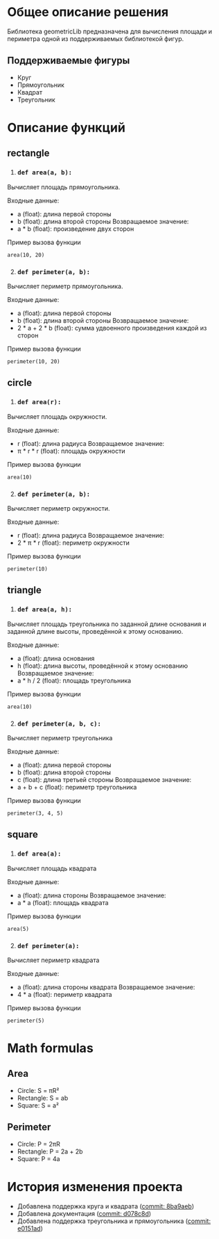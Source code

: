 # Общее описание решения
Библиотека geometricLib предназначена для вычисления площади и периметра одной из поддерживаемых библиотекой фигур.
## Поддерживаемые фигуры
- Круг
- Прямоугольник
- Квадрат
- Треугольник

# Описание функций
## rectangle
1. ### ```def area(a, b):```
Вычисляет площадь прямоугольника.

Входные данные:
- a (float): длина первой стороны
- b (float): длина второй стороны
Возвращаемое значение:
- a * b (float): произведение двух сторон

Пример вызова функции

```area(10, 20)```

2. ### ```def perimeter(a, b):```
Вычисляет периметр прямоугольника.

Входные данные:
- a (float): длина первой стороны
- b (float): длина второй стороны
Возвращаемое значение:
- 2 * a + 2 * b (float): сумма удвоенного произведения каждой из сторон

Пример вызова функции

```perimeter(10, 20)```

## circle
1. ### ```def area(r):```
Вычисляет площадь окружности.

Входные данные:
- r (float): длина радиуса
Возвращаемое значение:
- π * r * r (float): площадь окружности

Пример вызова функции

```area(10)```

2. ### ```def perimeter(a, b):```
Вычисляет периметр окружности.

Входные данные:
- r (float): длина радиуса
Возвращаемое значение:
- 2 * π * r (float): периметр окружности

Пример вызова функции

```perimeter(10)```

## triangle
1. ### ```def area(a, h):```
Вычисляет площадь треугольника по заданной длине основания и заданной длине высоты, проведённой к этому основанию.

Входные данные:
- a (float): длина основания
- h (float): длина высоты, проведённой к этому основанию
Возвращаемое значение:
- a * h / 2 (float): площадь треугольника

Пример вызова функции

```area(10)```

2. ### ```def perimeter(a, b, c):```
Вычисляет периметр треугольника

Входные данные:
- a (float): длина первой стороны
- b (float): длина второй стороны
- c (float): длина третьей стороны
Возвращаемое значение:
- a + b + c (float): периметр треугольника

Пример вызова функции

```perimeter(3, 4, 5)```

## square
1. ### ```def area(a):```
Вычисляет площадь квадрата

Входные данные:
- a (float): длина стороны
Возвращаемое значение:
- a * a (float): площадь квадрата

Пример вызова функции

```area(5)```

2. ### ```def perimeter(a):```
Вычисляет периметр квадрата

Входные данные:
- a (float): длина стороны квадрата
Возвращаемое значение:
- 4 * a (float): периметр квадрата

Пример вызова функции

```perimeter(5)```

# Math formulas
## Area
- Circle: S = πR²
- Rectangle: S = ab
- Square: S = a²

## Perimeter
- Circle: P = 2πR
- Rectangle: P = 2a + 2b
- Square: P = 4a

# История изменения проекта
- Добавлена поддержка круга и квадрата ([commit: 8ba9aeb](https://github.com/SliceOfKekus/geometric_lib/commit/8ba9aeb3cea847b63a91ac378a2a6db758682460))
- Добавлена документация ([commit: d078c8d](https://github.com/SliceOfKekus/geometric_lib/commit/d078c8d9ee6155f3cb0e577d28d337b791de28e2))
- Добавлена поддержка треугольника и прямоугольника ([commit: e0151ad](https://github.com/SliceOfKekus/geometric_lib/commit/c7c5562d6870c38a16baa5eb17983580db02d321))